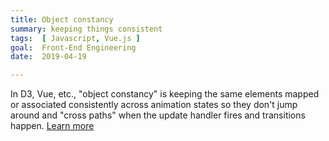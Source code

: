 ```yaml
---
title: Object constancy
summary: keeping things consistent
tags:  [ Javascript, Vue.js ]
goal:  Front-End Engineering
date:  2019-04-19

---
```


In D3, Vue, etc., "object constancy" is keeping the same elements mapped
or associated consistently across animation states so they don't jump
around and "cross paths" when the update handler fires and transitions
happen. [Learn more][docs]

[docs]: https://bost.ocks.org/mike/constancy
[ruby]: https://launchschool.com/blog/references-and-mutability-in-ruby
